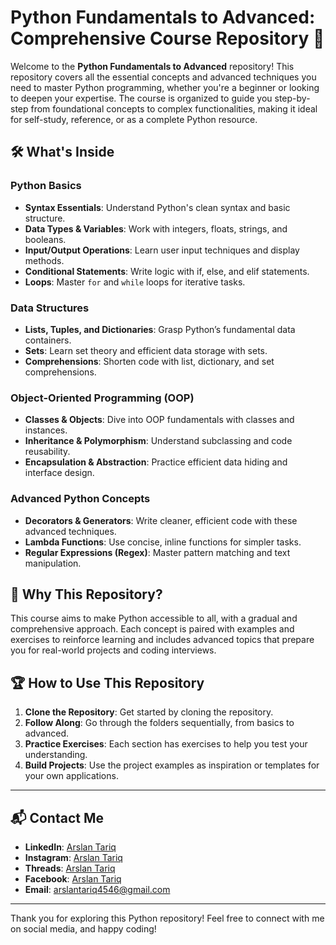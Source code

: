 # Python Fundamentals to Advanced: Comprehensive Course Repository 🐍

Welcome to the **Python Fundamentals to Advanced** repository! This repository covers all the essential concepts and advanced techniques you need to master Python programming, whether you're a beginner or looking to deepen your expertise. The course is organized to guide you step-by-step from foundational concepts to complex functionalities, making it ideal for self-study, reference, or as a complete Python resource.

## 🛠️ What's Inside

### Python Basics
- **Syntax Essentials**: Understand Python's clean syntax and basic structure.
- **Data Types & Variables**: Work with integers, floats, strings, and booleans.
- **Input/Output Operations**: Learn user input techniques and display methods.
- **Conditional Statements**: Write logic with if, else, and elif statements.
- **Loops**: Master `for` and `while` loops for iterative tasks.

### Data Structures
- **Lists, Tuples, and Dictionaries**: Grasp Python’s fundamental data containers.
- **Sets**: Learn set theory and efficient data storage with sets.
- **Comprehensions**: Shorten code with list, dictionary, and set comprehensions.

### Object-Oriented Programming (OOP)
- **Classes & Objects**: Dive into OOP fundamentals with classes and instances.
- **Inheritance & Polymorphism**: Understand subclassing and code reusability.
- **Encapsulation & Abstraction**: Practice efficient data hiding and interface design.

### Advanced Python Concepts
- **Decorators & Generators**: Write cleaner, efficient code with these advanced techniques.
- **Lambda Functions**: Use concise, inline functions for simpler tasks.
- **Regular Expressions (Regex)**: Master pattern matching and text manipulation.

## 🎯 Why This Repository?
This course aims to make Python accessible to all, with a gradual and comprehensive approach. Each concept is paired with examples and exercises to reinforce learning and includes advanced topics that prepare you for real-world projects and coding interviews.

## 🏆 How to Use This Repository
1. **Clone the Repository**: Get started by cloning the repository.
2. **Follow Along**: Go through the folders sequentially, from basics to advanced.
3. **Practice Exercises**: Each section has exercises to help you test your understanding.
4. **Build Projects**: Use the project examples as inspiration or templates for your own applications.

---

## 📬 Contact Me

- **LinkedIn**: [Arslan Tariq](https://www.linkedin.com/in/arslan4546/)
- **Instagram**: [Arslan Tariq](https://www.instagram.com/arslantariq4546/)
-  **Threads**: [Arslan Tariq](https://www.threads.net/@arslantariq4546)
- **Facebook**: [Arslan Tariq](https://www.facebook.com/Arslan4546)
- **Email**: [arslantariq4546@gmail.com](mailto:arslantariq4546@gmail.com)

---
Thank you for exploring this Python repository! Feel free to connect with me on social media, and happy coding!
